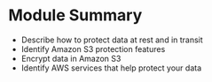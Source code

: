 # Module Summary
- Describe how to protect data at rest and in transit
- Identify Amazon S3 protection features
- Encrypt data in Amazon S3
- Identify AWS services that help protect your data
